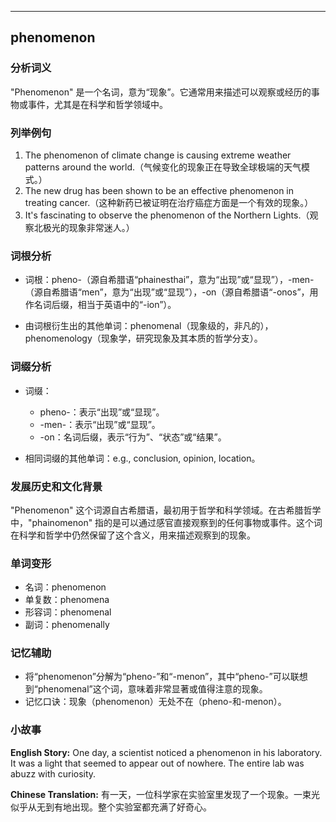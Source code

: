 
---------------
## phenomenon
### 分析词义
"Phenomenon" 是一个名词，意为“现象”。它通常用来描述可以观察或经历的事物或事件，尤其是在科学和哲学领域中。

### 列举例句
1. The phenomenon of climate change is causing extreme weather patterns around the world.（气候变化的现象正在导致全球极端的天气模式。）
2. The new drug has been shown to be an effective phenomenon in treating cancer.（这种新药已被证明在治疗癌症方面是一个有效的现象。）
3. It's fascinating to observe the phenomenon of the Northern Lights.（观察北极光的现象非常迷人。）

### 词根分析
- 词根：pheno-（源自希腊语“phainesthai”，意为“出现”或“显现”），-men-（源自希腊语“men”，意为“出现”或“显现”），-on（源自希腊语“-onos”，用作名词后缀，相当于英语中的“-ion”）。

- 由词根衍生出的其他单词：phenomenal（现象级的，非凡的），phenomenology（现象学，研究现象及其本质的哲学分支）。

### 词缀分析
- 词缀：
  - pheno-：表示“出现”或“显现”。
  - -men-：表示“出现”或“显现”。
  - -on：名词后缀，表示“行为”、“状态”或“结果”。

- 相同词缀的其他单词：e.g., conclusion, opinion, location。

### 发展历史和文化背景
"Phenomenon" 这个词源自古希腊语，最初用于哲学和科学领域。在古希腊哲学中，"phainomenon" 指的是可以通过感官直接观察到的任何事物或事件。这个词在科学和哲学中仍然保留了这个含义，用来描述观察到的现象。

### 单词变形
- 名词：phenomenon
- 单复数：phenomena
- 形容词：phenomenal
- 副词：phenomenally

### 记忆辅助
- 将“phenomenon”分解为“pheno-”和“-menon”，其中“pheno-”可以联想到“phenomenal”这个词，意味着非常显著或值得注意的现象。
- 记忆口诀：现象（phenomenon）无处不在（pheno-和-menon）。

### 小故事
**English Story:**
One day, a scientist noticed a phenomenon in his laboratory. It was a light that seemed to appear out of nowhere. The entire lab was abuzz with curiosity. 

**Chinese Translation:**
有一天，一位科学家在实验室里发现了一个现象。一束光似乎从无到有地出现。整个实验室都充满了好奇心。

